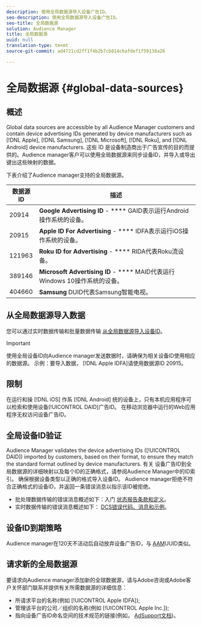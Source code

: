 ```yaml
---
description: 使用全局数据源导入设备广告ID。
seo-description: 使用全局数据源导入设备广告ID。
seo-title: 全局数据源
solution: Audience Manager
title: 全局数据源
uuid: null
translation-type: tm+mt
source-git-commit: ad4721cd2ff1f4b2b7cb814cbafdef1f59138a26

---
```



# 全局数据源 {#global-data-sources}

## 概述

Global data sources are accessible by all Audience Manager customers and contain device advertising IDs generated by device manufacturers such as [!DNL Apple], [!DNL Samsung], [!DNL Microsoft], [!DNL Roku], and [!DNL Android] device manufacturers. 这些 ID 是设备制造商出于广告宣传的目的而提供的。Audience manager客户可以使用全局数据源来同步设备ID，并导入或导出键出这些映射的数据。

下表介绍了Audience manager支持的全局数据源。

| 数据源ID | 描述 |
|---|---|
| 20914 | **Google Advertising ID** - **** GAID表示运行Android操作系统的设备。 |
| 20915 | **Apple ID For Advertising** - **** IDFA表示运行iOS操作系统的设备。 |
| 121963 | **Roku ID for Advertising** - **** RIDA代表Roku流设备。 |
| 389146 | **Microsoft Advertising ID** - **** MAID代表运行Windows 10操作系统的设备。 |
| 404660 | **Samsung** DUID代表Samsung智能电视。 |

## 从全局数据源导入数据

您可以通过实时数据传输和批量数据传输 [从全局数据源导入设备](../integration/sending-audience-data/real-time-data-integration/real-time-data-transfer.md)[ID](../integration/sending-audience-data/batch-data-transfer-explained/batch-data-transfer-explained.md)。

>[!IMPORTANT]
>
>使用全局设备ID向Audience manager发送数据时，请确保为相关设备ID使用相应的数据源。 示例：要导入数据， [!DNL Apple IDFA]请使用数据源ID 20915。

## 限制

在运行和操 [!DNL iOS] 作系 [!DNL Android] 统的设备上，只有本机应用程序可以检索和使用设备[!UICONTROL DAID]广告ID。 在移动浏览器中运行的Web应用程序无权访问设备广告ID。

## 全局设备ID验证

Audience Manager validates the device advertising IDs ([!UICONTROL DAID]) imported by customers, based on their format, to ensure they match the standard format outlined by device manufacturers. 有关 [](../reference/ids-in-aam.md) 设备广告ID到全局数据源的详细映射以及每个ID的正确格式，请参阅Audience Manager中的ID索引。 确保根据设备类型以正确的格式导入设备ID。 Audience manager拒绝不符合正确格式的设备ID，并返回一条错误消息以指示该ID被拒绝。

* 批处理数据传输的错误消息概述如下：入门 [状态报告条款和定义](../reporting/onboarding-status-report.md#report-terms-conditions)。
* 实时数据传输的错误消息概述如下： [DCS错误代码、消息和示例](../api/dcs-intro/dcs-api-reference/dcs-error-codes.md)。

## 设备ID到期策略

Audience manager在120天不活动后自动放弃设备广告ID，与 [AAM](../faq/faq-privacy.md)UUID类似。

## 请求新的全局数据源

要请求向Audience manager添加新的全球数据源，请与Adobe咨询或Adobe客户关怀部门联系并提供有关所需数据源的详细信息：

* 所请求平台的名称(例如 [!UICONTROL Apple IDFA]);
* 管理该平台的公司／组织的名称(例如 [!UICONTROL Apple Inc.]);
* 指向设备广告ID命名空间的技术规范的链接(例如， [AdSupport文档](https://developer.apple.com/documentation/adsupport))。